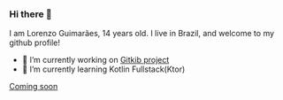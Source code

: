### Hi there 👋

I am Lorenzo Guimarães, 14 years old. I live in Brazil, and welcome to my github profile!

- 🔭 I’m currently working on [Gitkib project](https://github.com/LorenzooG/gitkib)
- 🌱 I’m currently learning Kotlin Fullstack(Ktor)

[Coming soon](https://lorenzoog.com/)

